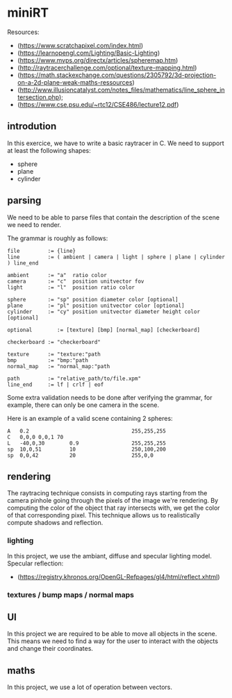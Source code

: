 # miniRT
Resources:
- (https://www.scratchapixel.com/index.html)
- (https://learnopengl.com/Lighting/Basic-Lighting)
- (https://www.mvps.org/directx/articles/spheremap.htm)
- (http://raytracerchallenge.com/optional/texture-mapping.html)
- (https://math.stackexchange.com/questions/2305792/3d-projection-on-a-2d-plane-weak-maths-ressources)
- (http://www.illusioncatalyst.com/notes_files/mathematics/line_sphere_intersection.php);
- (https://www.cse.psu.edu/~rtc12/CSE486/lecture12.pdf)

## introdution
In this exercice, we have to write a basic raytracer in C.
We need to support at least the following shapes:
- sphere
- plane
- cylinder

## parsing
We need to be able to parse files that contain the description of the scene we
need to render.

The grammar is roughly as follows:

```ebnf
file         := {line}
line         := ( ambient | camera | light | sphere | plane | cylinder ) line_end

ambient      := "a"  ratio color
camera       := "c"  position unitvector fov
light        := "l"  position ratio color

sphere       := "sp" position diameter color [optional]
plane        := "pl" position unitvector color [optional]
cylinder     := "cy" position unitvector diameter height color [optional]

optional        := [texture] [bmp] [normal_map] [checkerboard]

checkerboard := "checkerboard"

texture      := "texture:"path
bmp          := "bmp:"path
normal_map   := "normal_map:"path

path         := "relative_path/to/file.xpm"
line_end     := lf | crlf | eof
```

Some extra validation needs to be done after verifying the grammar, for example,
there can only be one camera in the scene.

Here is an example of a valid scene containing 2 spheres:
```
A	0.2									255,255,255
C	0,0,0 0,0,1	70
L	-40,0,30		0.9					255,255,255
sp	10,0,51			10					250,100,200
sp	0,0,42			20					255,0,0
```
## rendering
The raytracing technique consists in computing rays starting from the camera
pinhole going through the pixels of the image we're rendering. By computing the
color of the object that ray intersects with, we get the color of that
corresponding pixel.
This technique allows us to realistically compute shadows and reflection.

### lighting
In this project, we use the ambiant, diffuse and specular lighting model.
Specular reflection:
- (https://registry.khronos.org/OpenGL-Refpages/gl4/html/reflect.xhtml)

### textures / bump maps / normal maps


## UI
In this project we are required to be able to move all objects in the scene.
This means we need to find a way for the user to interact with the objects and
change their coordinates.

## maths
In this project, we use a lot of operation between vectors.
